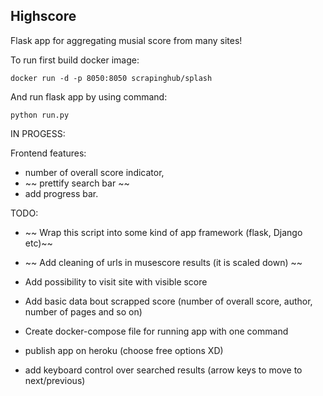 ## Highscore

Flask app for aggregating musial score from many sites!

To run first build docker image:

```
docker run -d -p 8050:8050 scrapinghub/splash
```

And run flask app by using command:

```
python run.py
```

IN PROGESS:

Frontend features:
- number of overall score indicator,
- ~~ prettify search bar ~~
- add progress bar.

TODO:

- ~~ Wrap this script into some kind of app framework (flask, Django etc)~~
- ~~ Add cleaning of urls in musescore results (it is scaled down) ~~

- Add possibility to visit site with visible score 
- Add basic data bout scrapped score (number of overall score, author, number of pages and so on)
- Create docker-compose file for running app with one command
- publish app on heroku (choose free options XD)
- add keyboard control over searched results (arrow keys to move to next/previous)
